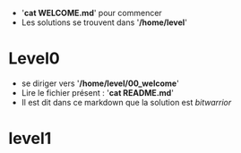 - '**cat WELCOME.md**' pour commencer
- Les solutions se trouvent dans '**/home/level**'

# Level0
- se diriger vers '**/home/level/00_welcome**'
- Lire le fichier présent : '**cat README.md**'
- Il est dit dans ce markdown que la solution est *bitwarrior*

# level1
